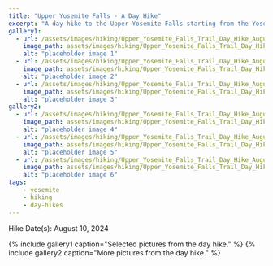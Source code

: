 ```yaml
---
title: "Upper Yosemite Falls - A Day Hike"
excerpt: "A day hike to the Upper Yosemite Falls starting from the Yosemite valley"
gallery1:
  - url: /assets/images/hiking/Upper_Yosemite_Falls_Trail_Day_Hike_August_2024/IMG_1042.jpg
    image_path: assets/images/hiking/Upper_Yosemite_Falls_Trail_Day_Hike_August_2024/IMG_1042.jpg
    alt: "placeholder image 1"
  - url: /assets/images/hiking/Upper_Yosemite_Falls_Trail_Day_Hike_August_2024/IMG_1059.jpg
    image_path: assets/images/hiking/Upper_Yosemite_Falls_Trail_Day_Hike_August_2024/IMG_1059.jpg
    alt: "placeholder image 2"
  - url: /assets/images/hiking/Upper_Yosemite_Falls_Trail_Day_Hike_August_2024/IMG_1065.jpg
    image_path: assets/images/hiking/Upper_Yosemite_Falls_Trail_Day_Hike_August_2024/IMG_1065.jpg
    alt: "placeholder image 3"
gallery2:
  - url: /assets/images/hiking/Upper_Yosemite_Falls_Trail_Day_Hike_August_2024/IMG_1080.jpg
    image_path: assets/images/hiking/Upper_Yosemite_Falls_Trail_Day_Hike_August_2024/IMG_1080.jpg
    alt: "placeholder image 4"
  - url: /assets/images/hiking/Upper_Yosemite_Falls_Trail_Day_Hike_August_2024/IMG_8267.jpg
    image_path: assets/images/hiking/Upper_Yosemite_Falls_Trail_Day_Hike_August_2024/IMG_8267.jpg
    alt: "placeholder image 5"
  - url: /assets/images/hiking/Upper_Yosemite_Falls_Trail_Day_Hike_August_2024/IMG_8272.jpg
    image_path: assets/images/hiking/Upper_Yosemite_Falls_Trail_Day_Hike_August_2024/IMG_8272.jpg
    alt: "placeholder image 6"
tags: 
    - yosemite
    - hiking
    - day-hikes
---
```

Hike Date(s): August 10, 2024

{% include gallery1 caption="Selected pictures from the day hike." %}
{% include gallery2 caption="More pictures from the day hike." %}
